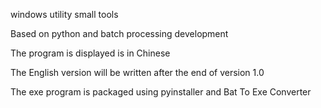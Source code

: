 windows utility small tools




Based on python and batch processing development







The program is displayed is in Chinese





The English version will be written after the end of version 1.0




The exe program is packaged using pyinstaller and Bat To Exe Converter

